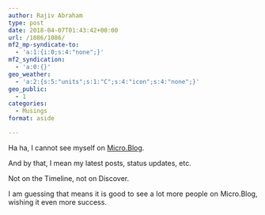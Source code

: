 ```yaml
---
author: Rajiv Abraham
type: post
date: 2018-04-07T01:43:42+00:00
url: /1086/1086/
mf2_mp-syndicate-to:
  - 'a:1:{i:0;s:4:"none";}'
mf2_syndication:
  - 'a:0:{}'
geo_weather:
  - 'a:2:{s:5:"units";s:1:"C";s:4:"icon";s:4:"none";}'
geo_public:
  - 1
categories:
  - Musings
format: aside

---
```

<p style="text-align: justify;">
  Ha ha, I cannot see myself on <a href="https://micro.blog/" target="_blank" rel="noopener">Micro.Blog</a>.
</p>

<p style="text-align: justify;">
  And by that, I mean my latest posts, status updates, etc.
</p>

<p style="text-align: justify;">
  Not on the Timeline, not on Discover.
</p>

<p style="text-align: justify;">
  I am guessing that means it is good to see a lot more people on Micro.Blog, wishing it even more success.
</p>